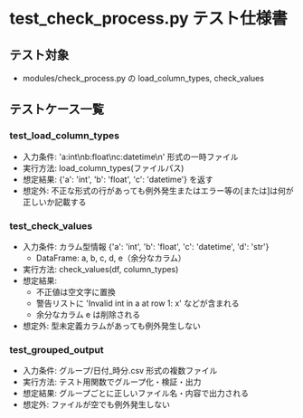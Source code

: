 # test_check_process.py テスト仕様書

## テスト対象
- modules/check_process.py の load_column_types, check_values

## テストケース一覧

### test_load_column_types
- 入力条件: 'a:int\nb:float\nc:datetime\n' 形式の一時ファイル
- 実行方法: load_column_types(ファイルパス)
- 想定結果: {'a': 'int', 'b': 'float', 'c': 'datetime'} を返す
- 想定外: 不正な形式の行があっても例外発生またはエラー等の[または]は何が正しいか記載する

### test_check_values
- 入力条件: カラム型情報 {'a': 'int', 'b': 'float', 'c': 'datetime', 'd': 'str'}
  - DataFrame: a, b, c, d, e（余分なカラム）
- 実行方法: check_values(df, column_types)
- 想定結果:
  - 不正値は空文字に置換
  - 警告リストに 'Invalid int in a at row 1: x' などが含まれる
  - 余分なカラム e は削除される
- 想定外: 型未定義カラムがあっても例外発生しない

### test_grouped_output
- 入力条件: グループ/日付_時分.csv 形式の複数ファイル
- 実行方法: テスト用関数でグループ化・検証・出力
- 想定結果: グループごとに正しいファイル名・内容で出力される
- 想定外: ファイルが空でも例外発生しない

